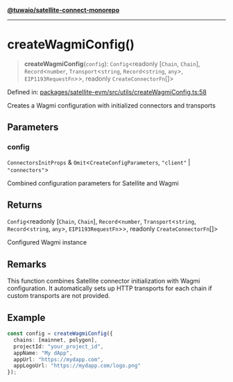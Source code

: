 [**@tuwaio/satellite-connect-monorepo**](../../../README.md)

***

# createWagmiConfig()

> **createWagmiConfig**(`config`): `Config`\<readonly \[`Chain`, `Chain`\], `Record`\<`number`, `Transport`\<`string`, `Record`\<`string`, `any`\>, `EIP1193RequestFn`\>\>, readonly `CreateConnectorFn`[]\>

Defined in: [packages/satellite-evm/src/utils/createWagmiConfig.ts:58](https://github.com/TuwaIO/satellite-connect/blob/8af5ba76f248b2d5386322999904d21ced4220f4/packages/satellite-evm/src/utils/createWagmiConfig.ts#L58)

Creates a Wagmi configuration with initialized connectors and transports

## Parameters

### config

`ConnectorsInitProps` & `Omit`\<`CreateConfigParameters`, `"client"` \| `"connectors"`\>

Combined configuration parameters for Satellite and Wagmi

## Returns

`Config`\<readonly \[`Chain`, `Chain`\], `Record`\<`number`, `Transport`\<`string`, `Record`\<`string`, `any`\>, `EIP1193RequestFn`\>\>, readonly `CreateConnectorFn`[]\>

Configured Wagmi instance

## Remarks

This function combines Satellite connector initialization with Wagmi configuration.
It automatically sets up HTTP transports for each chain if custom transports are not provided.

## Example

```typescript
const config = createWagmiConfig({
  chains: [mainnet, polygon],
  projectId: "your_project_id",
  appName: "My dApp",
  appUrl: "https://mydapp.com",
  appLogoUrl: "https://mydapp.com/logo.png"
});
```
